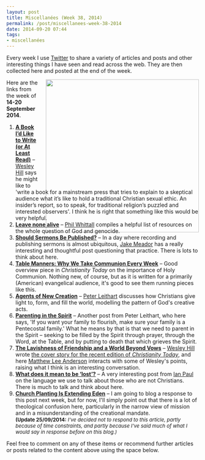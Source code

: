 ```yaml
---
layout: post
title: Miscellanées (Week 38, 2014)
permalink: /post/miscellanees-week-38-2014
date: 2014-09-20 07:44
tags:
- miscellanées
---
```

Every week I use <a href="http://twitter.com/jakebelder">Twitter</a> to share a variety of articles and posts and other interesting things I have seen and read across the web. They are then collected here and posted at the end of the week.

<div style="float: right; margin: 0px 1px 0px 20px; width: 400px; height: 276px;"><img src="https://dl.dropboxusercontent.com/u/3897986/Jake%20Blog%20Images/people_dining.jpg" width="400"></div>
Here are the links from the week of <strong>14-20 September 2014</strong>.

<ol>
<li><strong><a href="http://bit.ly/X5O3eo">A Book I’d Like to Write (or At Least Read)</a></strong> – <a href="http://twitter.com/wesleyhill">Wesley Hill</a> says he might like to 'write a book for a mainstream press that tries to explain to a skeptical audience what it’s like to hold a traditional Christian sexual ethic. An insider’s report, so to speak, for traditional religion’s puzzled and interested observers'. I think he is right that something like this would be very helpful.</li>

<li><strong><a href="http://bit.ly/X5OfdL">Leave none alive</a></strong> – <a href="http://twitter.com/simplepastor">Phil Whittall</a> compiles a helpful list of resources on the whole question of God and genocide.</li>

<li><strong><a href="http://bit.ly/ZmrUKF">Should Sermons Be Published?</a></strong> – In a day where recording and publishing sermons is almost ubiquitous, <a href="http://twitter.com/jake_meador">Jake Meador</a> has a really interesting and thoughtful post questioning that practice. There is lots to think about here.</li>

<li><strong><a href="http://bit.ly/1q784IB">Table Manners: Why We Take Communion Every Week</a></strong> – Good overview piece in <em>Christianity Today</em> on the importance of Holy Communion. Nothing new, of course, but as it is written for a primarily (American) evangelical audience, it's good to see them running pieces like this.</li>

<li><strong><a href="http://bit.ly/1tXYyyR">Agents of New Creation</a></strong> – <a href="http://twitter.com/PLeithart">Peter Leithart</a> discusses how Christians give light to, form, and fill the world, modelling the pattern of God's creative acts.</li>

<li><strong><a href="http://bit.ly/Xac2sU">Parenting in the Spirit</a></strong> – Another post from Peter Leithart, who here says, 'If you want your family to flourish, make sure your family is a Pentecostal family.' What he means by that is that we need to parent in the Spirit – seeking to be filled by the Spirit through prayer, through the Word, at the Table, and by putting to death that which grieves the Spirit.</li>

<li><strong><a href="http://bit.ly/1r1oEid">The Lavishness of Friendship and a World Beyond Vows</a></strong> – <a href="http://twitter.com/wesleyhill">Wesley Hill</a> wrote <a href="http://www.christianitytoday.com/ct/2014/september/why-cant-men-be-friends-wesley-hill-friendship.html">the cover story for the recent edition of <em>Christianity Today</em></a>, and here <a href="http://twitter.com/mattleeanderson">Matthew Lee Anderson</a> interacts with some of Wesley's points, raising what I think is an interesting conversation.</li>

<li><strong><a href="http://bit.ly/XtKGhF">What does it mean to be ‘lost’?</a></strong> – A very interesting post from <a href="http://twitter.com/Psephizo">Ian Paul</a> on the language we use to talk about those who are not Christians. There is much to talk and think about here.</li>

<li><strong><a href="http://bit.ly/YXTUEn">Church Planting Is Extending Eden</a></strong> – I am going to blog a response to this post next week, but for now, I'll simply point out that there is a lot of theological confusion here, particularly in the narrow view of mission and in a misunderstanding of the creational mandate. <br><span style="font-size:small"><strong>(Update 25/09/2014:</strong><em> I've decided not to respond to this article, partly because of time constraints, and partly because I've said much of what I would say in response before on this blog.)</em></span></li>
</ol>

Feel free to comment on any of these items or recommend further articles or posts related to the content above using the space below.
